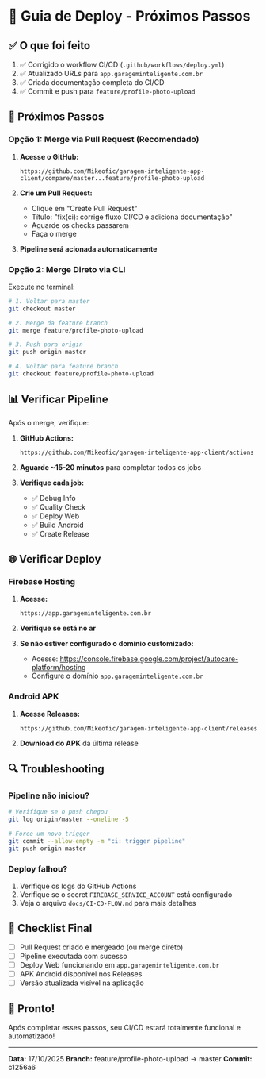 # 🚀 Guia de Deploy - Próximos Passos

## ✅ O que foi feito

1. ✅ Corrigido o workflow CI/CD (`.github/workflows/deploy.yml`)
2. ✅ Atualizado URLs para `app.garageminteligente.com.br`
3. ✅ Criada documentação completa do CI/CD
4. ✅ Commit e push para `feature/profile-photo-upload`

## 🎯 Próximos Passos

### Opção 1: Merge via Pull Request (Recomendado)

1. **Acesse o GitHub:**
   ```
   https://github.com/Mikeofic/garagem-inteligente-app-client/compare/master...feature/profile-photo-upload
   ```

2. **Crie um Pull Request:**
   - Clique em "Create Pull Request"
   - Título: "fix(ci): corrige fluxo CI/CD e adiciona documentação"
   - Aguarde os checks passarem
   - Faça o merge

3. **Pipeline será acionada automaticamente**

### Opção 2: Merge Direto via CLI

Execute no terminal:

```bash
# 1. Voltar para master
git checkout master

# 2. Merge da feature branch
git merge feature/profile-photo-upload

# 3. Push para origin
git push origin master

# 4. Voltar para feature branch
git checkout feature/profile-photo-upload
```

## 📊 Verificar Pipeline

Após o merge, verifique:

1. **GitHub Actions:**
   ```
   https://github.com/Mikeofic/garagem-inteligente-app-client/actions
   ```

2. **Aguarde ~15-20 minutos** para completar todos os jobs

3. **Verifique cada job:**
   - ✅ Debug Info
   - ✅ Quality Check
   - ✅ Deploy Web
   - ✅ Build Android
   - ✅ Create Release

## 🌐 Verificar Deploy

### Firebase Hosting

1. **Acesse:**
   ```
   https://app.garageminteligente.com.br
   ```

2. **Verifique se está no ar**

3. **Se não estiver configurado o domínio customizado:**
   - Acesse: https://console.firebase.google.com/project/autocare-platform/hosting
   - Configure o domínio `app.garageminteligente.com.br`

### Android APK

1. **Acesse Releases:**
   ```
   https://github.com/Mikeofic/garagem-inteligente-app-client/releases
   ```

2. **Download do APK** da última release

## 🔍 Troubleshooting

### Pipeline não iniciou?

```bash
# Verifique se o push chegou
git log origin/master --oneline -5

# Force um novo trigger
git commit --allow-empty -m "ci: trigger pipeline"
git push origin master
```

### Deploy falhou?

1. Verifique os logs do GitHub Actions
2. Verifique se o secret `FIREBASE_SERVICE_ACCOUNT` está configurado
3. Veja o arquivo `docs/CI-CD-FLOW.md` para mais detalhes

## 📝 Checklist Final

- [ ] Pull Request criado e mergeado (ou merge direto)
- [ ] Pipeline executada com sucesso
- [ ] Deploy Web funcionando em `app.garageminteligente.com.br`
- [ ] APK Android disponível nos Releases
- [ ] Versão atualizada visível na aplicação

## 🎉 Pronto!

Após completar esses passos, seu CI/CD estará totalmente funcional e automatizado!

---

**Data:** 17/10/2025
**Branch:** feature/profile-photo-upload → master
**Commit:** c1256a6
